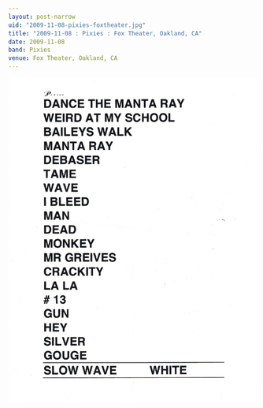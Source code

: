```yaml
---
layout: post-narrow
uid: "2009-11-08-pixies-foxtheater.jpg"
title: "2009-11-08 : Pixies : Fox Theater, Oakland, CA"
date: 2009-11-08
band: Pixies
venue: Fox Theater, Oakland, CA
---
```


<div class="showcase">
  <img src="/img/2009/11/20091108-Pixies-FoxTheater.jpg" alt="2009-11-08-pixies-foxtheater.jpg">
</div>
